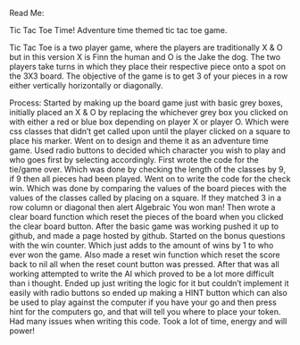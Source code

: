 Read Me:

Tic Tac Toe Time! Adventure time themed tic tac toe game.

Tic Tac Toe is a two player game, where the players are traditionally X & O but in this version X is Finn the human and O is the Jake the dog. The two players take turns in which they place their respective piece onto a spot on the 3X3 board. The objective of the game is to get 3 of your pieces in a row either vertically horizontally or diagonally.

Process:
Started by making up the board game just with basic grey boxes, initially placed an X & O by replacing the whichever grey box you clicked on with either a red or blue box depending on player X or player O. Which were css classes that didn’t get called upon until the player clicked on a square to place his marker.
Went on to design and theme it as an adventure time game. 
Used radio buttons to decided which character you wish to play and who goes first by selecting accordingly. 
First wrote the code for the tie/game over. Which was done by checking the length of the classes by 9, if 9 then all pieces had been played. 
Went on to write the code for the check win. Which was done by comparing the values of the board pieces with the values of the classes called by placing on a square. If they matched 3 in a row column or diagonal then alert Algebraic You won man! Then wrote a clear board function which reset the pieces of the board when you clicked the clear board button.
After the basic game was working pushed it up to github, and made a page hosted by github. 
Started on the bonus questions with the win counter. Which just adds to the amount of wins by 1 to who ever won the game. 
Also made a reset win function which reset the score back to nil all when the reset count button was pressed.
After that was all working attempted to write the AI which proved to be a lot more difficult than i thought. Ended up just writing the logic for it but couldn’t implement it easily with radio buttons so ended up making a HINT button which can also be used to play against the computer if you have your go and then press hint for the computers go, and that will tell you where to place your token.
Had many issues when writing this code. Took a lot of time, energy and will power!